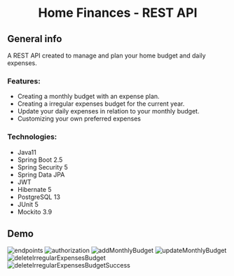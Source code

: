 <h1 align="center">Home Finances - REST API</h1>

<h2 align="left">General info</h2>
A REST API created to manage and plan your home budget and daily expenses.

<h3 align="left">Features:</h3>

- Creating a monthly budget with an expense plan.
- Creating a irregular expenses budget for the current year.
- Update your daily expenses in relation to your monthly budget.
- Customizing your own preferred expenses

<h3 align="left">Technologies:</h3>

- Java11
- Spring Boot 2.5
- Spring Security 5
- Spring Data JPA
- JWT
- Hibernate 5
- PostgreSQL 13
- JUnit 5
- Mockito 3.9


<h2 align="left">Demo</h2>

![endpoints](https://user-images.githubusercontent.com/46130249/148641883-c96bcffd-882a-4ff9-9bc1-560c51148b5e.png)
![authorization](https://user-images.githubusercontent.com/46130249/148641896-eea1a546-384e-42fe-b8e1-4d9ca731e18e.png)
![addMonthlyBudget](https://user-images.githubusercontent.com/46130249/148641909-71906c3a-4474-4b9e-be75-abcb11bf37a8.png)
![updateMonthlyBudget](https://user-images.githubusercontent.com/46130249/148641911-e804876b-76db-4c10-898f-38c07af358c6.png)
![deleteIrregularExpensesBudget](https://user-images.githubusercontent.com/46130249/148641912-7424ad06-5846-4bdd-8252-b5c313fcf463.png)
![deleteIrregularExpensesBudgetSuccess](https://user-images.githubusercontent.com/46130249/148641914-c5a42a32-a306-43d7-8ce4-c0d03589b08a.png)


